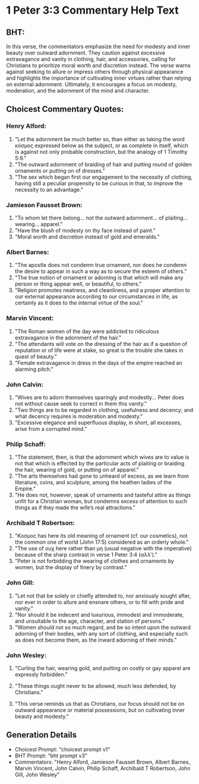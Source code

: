 # 1 Peter 3:3 Commentary Help Text

## BHT:
In this verse, the commentators emphasize the need for modesty and inner beauty over outward adornment. They caution against excessive extravagance and vanity in clothing, hair, and accessories, calling for Christians to prioritize moral worth and discretion instead. The verse warns against seeking to allure or impress others through physical appearance and highlights the importance of cultivating inner virtues rather than relying on external adornment. Ultimately, it encourages a focus on modesty, moderation, and the adornment of the mind and character.

## Choicest Commentary Quotes:
### Henry Alford:
1. "Let the adornment be much better so, than either as taking the word κόσμος expressed below as the subject, or as complete in itself, which is against not only probable construction, but the analogy of 1 Timothy 5:9."
2. "The outward adornment of braiding of hair and putting round of golden ornaments or putting on of dresses."
3. "The sex which began first our engagement to the necessity of clothing, having still a peculiar propensity to be curious in that, to improve the necessity to an advantage."

### Jamieson Fausset Brown:
1. "To whom let there belong... not the outward adornment... of plaiting... wearing... apparel." 
2. "Have the blush of modesty on thy face instead of paint."
3. "Moral worth and discretion instead of gold and emeralds."

### Albert Barnes:
1. "The apostle does not condemn true ornament, nor does he condemn the desire to appear in such a way as to secure the esteem of others."
2. "The true notion of ornament or adorning is that which will make any person or thing appear well, or beautiful, to others."
3. "Religion promotes neatness, and cleanliness, and a proper attention to our external appearance according to our circumstances in life, as certainly as it does to the internal virtue of the soul."

### Marvin Vincent:
1. "The Roman women of the day were addicted to ridiculous extravagance in the adornment of the hair."
2. "The attendants will vote on the dressing of the hair as if a question of reputation or of life were at stake, so great is the trouble she takes in quest of beauty."
3. "Female extravagance in dress in the days of the empire reached an alarming pitch."

### John Calvin:
1. "Wives are to adorn themselves sparingly and modestly... Peter does not without cause seek to correct in them this vanity."
2. "Two things are to be regarded in clothing, usefulness and decency; and what decency requires is moderation and modesty."
3. "Excessive elegance and superfluous display, in short, all excesses, arise from a corrupted mind."

### Philip Schaff:
1. "The statement, then, is that the adornment which wives are to value is not that which is effected by the particular acts of plaiting or braiding the hair, wearing of gold, or putting on of apparel." 
2. "The arts themselves had gone to unheard of excess, as we learn from literature, coins, and sculpture, among the heathen ladies of the Empire." 
3. "He does not, however, speak of ornaments and tasteful attire as things unfit for a Christian woman, but condemns excess of attention to such things as if they made the wife’s real attractions."

### Archibald T Robertson:
1. "Κοσμος has here its old meaning of ornament (cf. our cosmetics), not the common one of world (John 17:5) considered as an orderly whole." 
2. "The use of ουχ here rather than μη (usual negative with the imperative) because of the sharp contrast in verse 1 Peter 3:4 (αλλ')." 
3. "Peter is not forbidding the wearing of clothes and ornaments by women, but the display of finery by contrast."

### John Gill:
1. "Let not that be solely or chiefly attended to, nor anxiously sought after, nor ever in order to allure and ensnare others, or to fill with pride and vanity."
2. "Nor should it be indecent and luxurious, immodest and immoderate, and unsuitable to the age, character, and station of persons."
3. "Women should not so much regard, and be so intent upon the outward adorning of their bodies, with any sort of clothing, and especially such as does not become them, as the inward adorning of their minds."

### John Wesley:
1. "Curling the hair, wearing gold, and putting on costly or gay apparel are expressly forbidden." 

2. "These things ought never to be allowed, much less defended, by Christians." 

3. "This verse reminds us that as Christians, our focus should not be on outward appearance or material possessions, but on cultivating inner beauty and modesty."


## Generation Details
- Choicest Prompt: "choicest prompt v1"
- BHT Prompt: "bht prompt v3"
- Commentators: "Henry Alford, Jamieson Fausset Brown, Albert Barnes, Marvin Vincent, John Calvin, Philip Schaff, Archibald T Robertson, John Gill, John Wesley"
